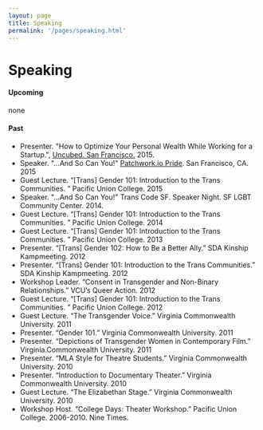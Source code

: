 ```yaml
---
layout: page
title: Speaking
permalink: '/pages/speaking.html'
---
```

# Speaking

#### Upcoming
  none

#### Past
- Presenter. "How to Optimize Your Personal Wealth While Working for a Startup.", [Uncubed. San Francisco.](http://sf.uncubed.com/) 2015.
- Speaker. "...And So Can You!" [Patchwork.io Pride](https://ti.to/github-events/patchwork-sf-pride). San Francisco, CA. 2015
- Guest Lecture. “[Trans] Gender 101: Introduction to the Trans Communities. ” Pacific Union College. 2015
- Speaker. "...And So Can You!" Trans Code SF. Speaker Night. SF LGBT Community Center. 2014.
- Guest Lecture. “[Trans] Gender 101: Introduction to the Trans Communities. ” Pacific Union College. 2014
- Guest Lecture. “[Trans] Gender 101: Introduction to the Trans Communities. ” Pacific Union College. 2013
- Presenter. “[Trans] Gender 102: How to Be a Better Ally.” SDA Kinship Kampmeeting. 2012
- Presenter. “[Trans] Gender 101: Introduction to the Trans Communities.” SDA Kinship Kampmeeting. 2012
- Workshop Leader. “Consent in Transgender and Non-Binary Relationships.” VCU’s Queer Action. 2012
- Guest Lecture. “[Trans] Gender 101: Introduction to the Trans Communities. ” Pacific Union College. 2012
- Guest Lecture. “The Transgender Voice.” Virginia Commonwealth University. 2011
- Presenter. “Gender 101.” Virginia Commonwealth University. 2011
- Presenter. “Depictions of Transgender Women in Contemporary Film.” Virginia.Commonwealth University. 2011
- Presenter. “MLA Style for Theatre Students.” Virginia Commonwealth University. 2010
- Presenter. “Introduction to Documentary Theater.” Virginia Commonwealth University. 2010
- Guest Lecture. “The Elizabethan Stage.” Virginia Commonwealth University. 2010
- Workshop Host. “College Days: Theater Workshop.” Pacific Union College. 2006-2010. Nine Times.